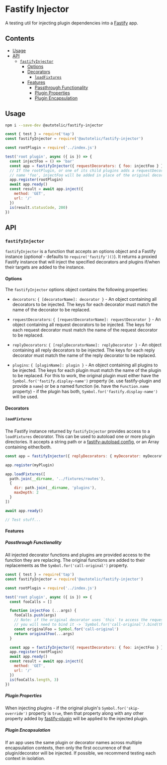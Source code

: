 # Fastify Injector

A testing util for injecting plugin dependencies into a [Fastify](https://www.fastify.io/docs/latest/) app.

## Contents

  - [Usage](#usage)
  - [API](#api)
    - [`fastifyInjector`](#fastifyinjector)
      - [Options](#options)
      - [Decorators](#decorators)
        - [`loadFixtures`](#loadFixtures)
      - [Features](#features)
        - [Passthrough Functionality](#passthrough-functionality)
        - [Plugin Properties](#plugin-properties)
        - [Plugin Encapsulation](#plugin-encapsulation)

## Usage

```sh
npm i --save-dev @autotelic/fastify-injector
```

```js
const { test } = require('tap')
const fastifyInjector = require('@autotelic/fastify-injector')

const rootPlugin = require('../index.js')

test('root plugin', async ({ is }) => {
  const injectFoo = () => 'bar'
  const app = fastifyInjector({ requestDecorators: { foo: injectFoo } })
  // If the rootPlugin, or one of its child plugins adds a requestDecorator with the
  // name 'foo', injectFoo will be added in place of the original decorator value.
  app.register(rootPlugin)
  await app.ready()
  const result = await app.inject({
    method: 'GET',
    url: '/'
  })
  is(result.statusCode, 200)
})
```

## API

### `fastifyInjector`

`fastifyInjector` is a function that accepts an options object and a Fastify instance (*optional* - defaults to `require('fastify')()`). It returns a proxied Fastify instance that will inject the specified decorators and plugins if/when their targets are added to the instance.

#### Options

The `fastifyInjector` options object contains the following properties:

 - `decorators`: `{ [decoratorName]: decorator }` - An object containing all decorators to be injected. The keys for each decorator must match the name of the decorator to be replaced.

 - `requestDecorators`: `{ [requestDecoratorName]: requestDecorator }` - An object containing all request decorators to be injected. The keys for each request decorator must match the name of the request decorator to be replaced.

 - `replyDecorators`: `{ [replyDecoratorName]: replyDecorator }` - An object containing all reply decorators to be injected. The keys for each reply decorator must match the name of the reply decorator to be replaced.

 - `plugins`: `{ [pluginName]: plugin }` - An object containing all plugins to be injected. The keys for each plugin must match the name of the plugin to be replaced. For this to work, the original plugin must either have the `Symbol.for('fastify.display-name')` property (ie. use fastify-plugin and provide a `name`) or be a named function (ie. have the `Function.name` property) - if the plugin has both, `Symbol.for('fastify.display-name')` will be used.

#### Decorators

##### `loadFixtures`

The Fastify instance returned by `fastifyInjector` provides access to a `loadFixtures` decorator. This can be used to autoload one or more plugin directories. It accepts a string path or a [fastify-autoload config](https://github.com/fastify/fastify-autoload#global-configuration), or an Array containing either/both.

```js
const app = fastifyInjector({ replyDecorators: { myDecorator: myDecoratorStub } })

app.register(myPlugin)

app.loadFixtures([
  path.join(__dirname, '../fixtures/routes'),
  {
    dir: path.join(__dirname, 'plugins'),
    maxDepth: 2
  }
])

await app.ready()

// Test stuff...
```

#### Features

##### Passthrough Functionality

All injected decorator functions and plugins are provided access to the function they are replacing. The original functions are added to their replacements as the `Symbol.for('call-original')` property.

```js
const { test } = require('tap')
const fastifyInjector = require('@autotelic/fastify-injector')

const rootPlugin = require('../index.js')

test('root plugin', async ({ is }) => {
  const fooCalls = []

  function injectFoo (...args) {
    fooCalls.push(args)
    // Note: if the original decorator uses `this` to access the request/reply/instance
    // you will need to bind it -> `Symbol.for('call-original').bind(this)`
    const originalFoo = Symbol.for('call-original')
    return originalFoo(...args)
  }

  const app = fastifyInjector({ requestDecorators: { foo: injectFoo } })
  app.register(rootPlugin)
  await app.ready()
  const result = await app.inject({
    method: 'GET',
    url: '/'
  })
  is(fooCalls.length, 3)
})
```

##### Plugin Properties

When injecting plugins - if the original plugin's `Symbol.for('skip-override')` property is `true`, then that property along with any other property added by [fastify-plugin](https://github.com/fastify/fastify-plugin) will be applied to the injected plugin.

##### Plugin Encapsulation

If an app uses the same plugin or decorator names across multiple encapsulation contexts, then only the first occurrence of that plugin/decorator will be injected. If possible, we recommend testing each context in isolation.
